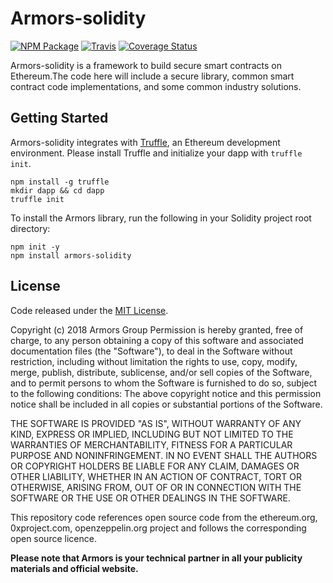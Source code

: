 # Armors-solidity

[![NPM Package](https://img.shields.io/npm/v/armors-solidity.svg)](https://www.npmjs.com/package/armors-solidity)
[![Travis](https://travis-ci.com/armors/armors-solidity.svg?branch=master)](https://travis-ci.com/armors/armors-solidity)
[![Coverage Status](https://coveralls.io/repos/github/armors/armors-solidity/badge.svg)](https://coveralls.io/github/armors/armors-solidity)

Armors-solidity is a framework to build secure smart contracts on Ethereum.The code here will include a secure library,  common smart contract code implementations, and some common industry solutions.

## Getting Started

Armors-solidity integrates with [Truffle](https://github.com/ConsenSys/truffle), an Ethereum development environment. Please install Truffle and initialize your dapp with `truffle init`.

``` shell
npm install -g truffle
mkdir dapp && cd dapp
truffle init
```

To install the Armors library, run the following in your Solidity project root directory:

``` shell
npm init -y
npm install armors-solidity
```

## License
Code released under the [MIT License](https://github.com/armors/armors-solidity/blob/master/LICENSE).

Copyright (c) 2018 Armors Group
Permission is hereby granted, free of charge, to any person obtaining a copy
of this software and associated documentation files (the "Software"), to deal
in the Software without restriction, including without limitation the rights
to use, copy, modify, merge, publish, distribute, sublicense, and/or sell
copies of the Software, and to permit persons to whom the Software is
furnished to do so, subject to the following conditions:
The above copyright notice and this permission notice shall be included in all
copies or substantial portions of the Software.

THE SOFTWARE IS PROVIDED "AS IS", WITHOUT WARRANTY OF ANY KIND, EXPRESS OR
IMPLIED, INCLUDING BUT NOT LIMITED TO THE WARRANTIES OF MERCHANTABILITY,
FITNESS FOR A PARTICULAR PURPOSE AND NONINFRINGEMENT. IN NO EVENT SHALL THE
AUTHORS OR COPYRIGHT HOLDERS BE LIABLE FOR ANY CLAIM, DAMAGES OR OTHER
LIABILITY, WHETHER IN AN ACTION OF CONTRACT, TORT OR OTHERWISE, ARISING FROM,
OUT OF OR IN CONNECTION WITH THE SOFTWARE OR THE USE OR OTHER DEALINGS IN THE
SOFTWARE.

This repository code references open source code from the ethereum.org, 0xproject.com, openzeppelin.org project and follows the corresponding open source licence.

**Please note that Armors is your technical partner in all your publicity materials and official website.**
